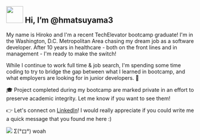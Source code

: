 ## <img src="https://media.giphy.com/media/l3q2zVr6cu95nF6O4/giphy.gif" width="45px"> Hi, I’m @hmatsuyama3 

My name is Hiroko and I'm a recent TechElevator bootcamp graduate! I'm in the Washington, D.C. Metropolitan Area chasing my dream job as a software developer. 
After 10 years in healthcare - both on the front lines and in management - I'm ready to make the switch! <br>

While I continue to work full time & job search, I'm spending some time coding to try to bridge the gap between what I learned in bootcamp, 
and what employers are looking for in junior developers. :thought_balloon: <br>

:mortar_board: Project completed during my bootcamp are marked private in an effort to preserve academic integrity. Let me know if you want to see them! <br>

:point_right: Let's connect on [LinkedIn](https://www.linkedin.com/in/hirokomatsuyama3/)! I would really appreciate if you could write me a quick message that you found me here :)<br>
<!---
hmatsuyama3/hmatsuyama3 is a ✨ special ✨ repository because its `README.md` (this file) appears on your GitHub profile.
You can click the Preview link to take a look at your changes.
--->
![](https://komarev.com/ghpvc/?username=hmatsuyama3) Σ(°ロ°) woah
